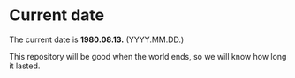 # Current date

The current date is **1980.08.13.** (YYYY.MM.DD.)

This repository will be good when the world ends, so we will know how long it lasted.